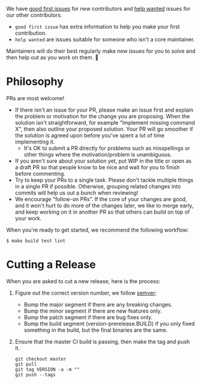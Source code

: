 We have [good first issues][good-first-issue] for new contributors and [help
wanted][help-wanted] issues for our other contributors.

- `good first issue` has extra information to help you make your first contribution.
- `help wanted` are issues suitable for someone who isn't a core maintainer.

Maintainers will do their best regularly make new issues for you to solve and
then help out as you work on them. 💖

# Philosophy

PRs are most welcome!

- If there isn't an issue for your PR, please make an issue first and explain
  the problem or motivation for the change you are proposing. When the solution
  isn't straightforward, for example "Implement missing command X", then also
  outline your proposed solution. Your PR will go smoother if the solution is
  agreed upon before you've spent a lot of time implementing it.
  - It's OK to submit a PR directly for problems such as misspellings or other
    things where the motivation/problem is unambiguous.
- If you aren't sure about your solution yet, put WIP in the title or open as a
  draft PR so that people know to be nice and wait for you to finish before
  commenting.
- Try to keep your PRs to a single task. Please don't tackle multiple things in
  a single PR if possible. Otherwise, grouping related changes into commits will
  help us out a bunch when reviewing!
- We encourage "follow-on PRs". If the core of your changes are good, and it
  won't hurt to do more of the changes later, we like to merge early, and keep
  working on it in another PR so that others can build on top of your work.

When you're ready to get started, we recommend the following workflow:

```
$ make build test lint
```

[good-first-issue]: https://github.com/search?q=org%3Acnabio++label%3A%22good+first+issue%22+state%3Aopen&type=Issues
[help-wanted]: https://github.com/search?q=org%3Acnabio++label%3A%22help+wanted%22+state%3Aopen&type=Issues

# Cutting a Release

When you are asked to cut a new release, here is the process:

1. Figure out the correct version number, we follow [semver](semver.org):
    * Bump the major segment if there are any breaking changes.
    * Bump the minor segment if there are new features only.
    * Bump the patch segment if there are bug fixes only.
    * Bump the build segment (version-prerelease.BUILD) if you only
      fixed something in the build, but the final binaries are the same.

1. Ensure that the master CI build is passing, then make the tag and push it.

   ```
   git checkout master
   git pull
   git tag VERSION -a -m ""
   git push --tags
   ```
